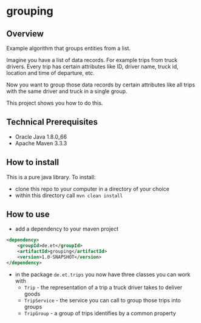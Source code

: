 # grouping
## Overview
Example algorithm that groups entities from a list.

Imagine you have a list of data records. For example trips from truck drivers. Every trip has certain attributes like
ID, driver name, truck id, location and time of departure, etc.

Now you want to group those data records by certain attributes like all trips with the same driver and truck in a 
single group.

This project shows you how to do this.

## Technical Prerequisites
- Oracle Java 1.8.0_66
- Apache Maven 3.3.3 

## How to install
This is a pure java library. To install:

- clone this repo to your computer in a directory of your choice
- within this directory call `mvn clean install`

## How to use
- add a dependency to your maven project

```xml
<dependency>
    <groupId>de.et</groupId>
    <artifactId>grouping</artifactId>
    <version>1.0-SNAPSHOT</version>
</dependency>
```

- in the package `de.et.trips` you now have three classes you can work with
    - `Trip` - the representation of a trip a truck driver takes to deliver goods
    - `TripService` - the service you can call to group those trips into groups
    - `TripGroup` - a group of trips identifies by a common property